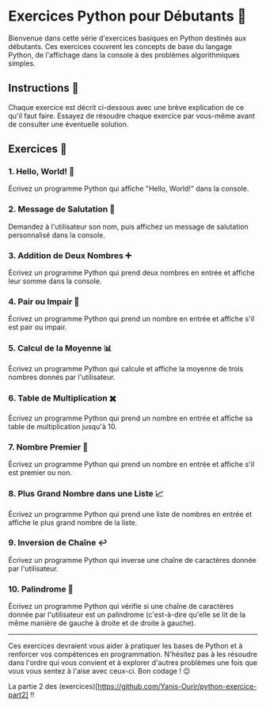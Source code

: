 # Exercices Python pour Débutants 🐍

Bienvenue dans cette série d'exercices basiques en Python destinés aux débutants. Ces exercices couvrent les concepts de base du langage Python, de l'affichage dans la console à des problèmes algorithmiques simples.

## Instructions 📝

Chaque exercice est décrit ci-dessous avec une brève explication de ce qu'il faut faire. Essayez de résoudre chaque exercice par vous-même avant de consulter une éventuelle solution.

## Exercices 🚀

### 1. Hello, World! 👋

Écrivez un programme Python qui affiche "Hello, World!" dans la console.

### 2. Message de Salutation 🎉

Demandez à l'utilisateur son nom, puis affichez un message de salutation personnalisé dans la console.

### 3. Addition de Deux Nombres ➕

Écrivez un programme Python qui prend deux nombres en entrée et affiche leur somme dans la console.

### 4. Pair ou Impair 🔢

Écrivez un programme Python qui prend un nombre en entrée et affiche s'il est pair ou impair.

### 5. Calcul de la Moyenne 📊

Écrivez un programme Python qui calcule et affiche la moyenne de trois nombres donnés par l'utilisateur.

### 6. Table de Multiplication ✖️

Écrivez un programme Python qui prend un nombre en entrée et affiche sa table de multiplication jusqu'à 10.

### 7. Nombre Premier 🌟

Écrivez un programme Python qui prend un nombre en entrée et affiche s'il est premier ou non.

### 8. Plus Grand Nombre dans une Liste 📈

Écrivez un programme Python qui prend une liste de nombres en entrée et affiche le plus grand nombre de la liste.

### 9. Inversion de Chaîne ↩️

Écrivez un programme Python qui inverse une chaîne de caractères donnée par l'utilisateur.

### 10. Palindrome 🔄

Écrivez un programme Python qui vérifie si une chaîne de caractères donnée par l'utilisateur est un palindrome (c'est-à-dire qu'elle se lit de la même manière de gauche à droite et de droite à gauche).

---

Ces exercices devraient vous aider à pratiquer les bases de Python et à renforcer vos compétences en programmation. N'hésitez pas à les résoudre dans l'ordre qui vous convient et à explorer d'autres problèmes une fois que vous vous sentez à l'aise avec ceux-ci. Bon codage ! 😉

La partie 2 des (exercices)[https://github.com/Yanis-Ourir/python-exercice-part2] !! 
